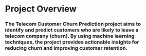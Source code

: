 # Project Overview
### The Telecom Customer Churn Prediction project aims to identify and predict customers who are likely to leave a telecom company (churn). By using machine learning techniques, the project provides actionable insights for reducing churn and improving customer retention.